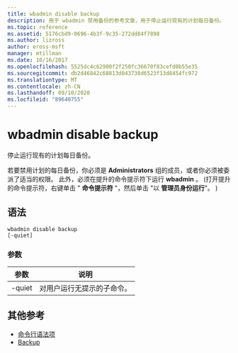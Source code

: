 ```yaml
---
title: wbadmin disable backup
description: 用于 wbadmin 禁用备份的参考文章，用于停止运行现有的计划每日备份。
ms.topic: reference
ms.assetid: 5176cbd9-0696-4b3f-9c35-272dd84f7898
ms.author: lizross
author: eross-msft
manager: mtillman
ms.date: 10/16/2017
ms.openlocfilehash: 5525dc4c62900f2f250fc36670f83cefd0b55e35
ms.sourcegitcommit: db2d46842c68813d043738d6523f13d8454fc972
ms.translationtype: MT
ms.contentlocale: zh-CN
ms.lasthandoff: 09/10/2020
ms.locfileid: "89640755"
---
```

# <a name="wbadmin-disable-backup"></a>wbadmin disable backup



停止运行现有的计划每日备份。

若要禁用计划的每日备份，你必须是 **Administrators** 组的成员，或者你必须被委派了适当的权限。 此外，必须在提升的命令提示符下运行 **wbadmin** 。  (打开提升的命令提示符，右键单击 " **命令提示符** "，然后单击 "以 **管理员身份运行**"。 ) 

## <a name="syntax"></a>语法

```
wbadmin disable backup
[-quiet]
```

### <a name="parameters"></a>参数

|参数|说明|
|---------|-----------|
|-quiet|对用户运行无提示的子命令。|

## <a name="additional-references"></a>其他参考

- [命令行语法项](command-line-syntax-key.md)
-   [Backup](wbadmin.md)